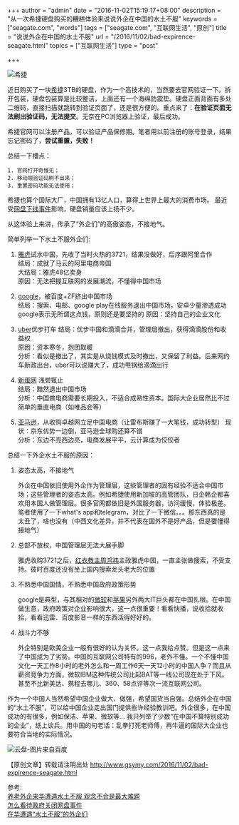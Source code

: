 +++
author = "admin"
date = "2016-11-02T15:19:17+08:00"
description = "从一次希捷硬盘购买的糟糕体验来说说外企在中国的水土不服"
keywords = ["seagate.com", "words"]
tags = ["seagate.com", "互联网生活", "原创"]
title = "说说外企在中国的水土不服"
url = "/2016/11/02/bad-expirence-seagate.html"
topics = ["互联网生活"]
type = "post"

+++

![希捷](http://www.seagate.com/ww/universal/images/stx-staticlogo-drk-nopad-162x39.png)


近日购买了一块[希捷](http://www.seagate.com)3TB的硬盘，作为一个高技术的，当然要去官网验证一下。拆开包装，硬盘包装算是比较整洁，上面还有一个海绵防震垫。硬盘正面背面有多处二维码，直接扫描就跳转到验证页面了，还是很方便的。重点来了：**在验证页面无法刷出验证码，无法提交**。无奈在PC浏览器上验证，最后成功。

希捷官网可以注册产品，可以验证产品保修期。笔者用以前注册的账号登录，结果忘记密码了，**尝试重置，失败！**

总结一下槽点：

	1. 官网打开奇慢无；
	2. 移动端验证码刷不出来；
	3. 重置密码功能无法使用；



希捷也算个国际大厂，中国拥有13亿人口，算得上世界上最大的消费市场。
最近受[网盘下线事件](http://edu.sina.com.cn/bschool/2016-10-28/doc-ifxxfysn7835360.shtml)影响，硬盘销量应该上扬不少。

从这体验上来讲，传承了“外企们”的高傲姿态，不接地气。


简单列举一下水土不服外企们:

1. [雅虎](www.yahoo.com)试水中国，先收了当时火热的3721，结果没做好，后序跟阿里合作  
	结局：成就了马云的阿里电商帝国  
	大结局：雅虎48亿卖身  
	原因：无法把握互联网的发展潮流，不懂得中国市场  

2. [google](https://www.google.com)，被百度+ZF挤出中国市场  
	结局：搜索、电邮、google play在线服务退出中国市场，安卓少量渗透成功
	google表示无所谓这点钱，原则还是要坚持的
	原因：坚持自己的企业文化

3. [uber](www.uber.com)优步打车
	结局：优步中国和滴滴合并，管理层撤出，获得滴滴股份和收益权  
	原因：资本寒冬，抱团取暖  
	分析：看似是撤出了，其实是从烧钱模式及时撤出，又保留了利益。后来网约车新政出台，uber可以说赚大了，成功甩锅给滴滴出行

4. [新蛋网](www.newegg.com)  浅尝辄止  
 	结局：黯然退出中国市场  
	分析：中国做电商需要长期投入，不适合成熟性资本。国际大企业居然比不过简单的垂直电商（如唯品会等）

5. [亚马逊](www.amazon.com)，从收购卓越网立足中国电商（让雷布斯赚了一大笔钱，成功转型）
	现状：京东优势一边倒，亚马逊全球购还算不错  
	分析：东边不亮西边亮，电商发展平平，云计算成为佼佼者
	
	
	
总结一下外企水土不服的原因：

1. 姿态太高，不接地气
	
	外企在中国依旧使用外企作为管理层，这些管理者的固有经验不适合中国市场；这些管理者的姿态太高。例如希捷使用新加坡的高管团队，日企韩企都喜欢用本国人做管理层。很多官网都依旧是外国服务器，访问缓慢，体验极差。笔者使用了一下what's app和telegram，对比了一下微信。。。那东西真的是太丑了，啥也没有（中西文化差异，并不代表在国外不是好产品，但是要懂得接地气）

2. 总部不放权，中国管理层无法大展手脚

	雅虎收购3721之后，[红衣教主周鸿祎](http://weibo.com/zhouhongyi)主政雅虎中国，一直主张做搜索，不受支持。彼时百度还没有坐上国内搜索龙头老大的位置

3. 不熟悉中国国情，不熟悉中国政府政策形势

	google是典型，与其相对的[微软](www.microsoft.com)和[苹果](www.apple.com)另外两大IT巨头都在中国扎根。在中国做生意，政府政策对企业影响很大，这一点很重要！看看快播，说收拾就收拾，看看迅雷、百度影音一样的东西活得好好的。

4. 战斗力不够

	外企特别是欧美企业一般有很好的认为关怀。这一点我给点赞。但是这一点来了中国成为了劣势。中国的互联网公司特有的996，老外不懂。一个不懂中国文化一天工作8小时的老外怎么和一周工作6天一天12小时的中国人争？而且从薪资竞争力方面，微软IBM这种传统公司比起BAT等一线公司现在处于下风。甚至不比新美达、携程去哪儿、360、58点评等次一流互联网公司。
	

作为一个中国人当然希望中国企业做大、做强，希望国货当自强。总结外企在中国的“水土不服”，可以给中国企业走出国门提供些许经验教训吧。外企很多，在中国成功的有很多，例如保洁、苹果、微软等...
我只列举了少数“在中国不算特别成功的企业”，纸上谈兵。用中国的句老话：乱拳打死老师傅，再牛逼的国际大企业也要符合当地的实际情况。



![云盘-图片来自百度](http://p0.qhmsg.com/t010c020c042aa9c51b.png)

【原创文章】转载请注明出处 <http://www.gsymy.com/2016/11/02/bad-expirence-seagate.html>



参考:  
[养老外企来华遭遇水土不服 观念不合是最大难题](http://finance.ifeng.com/a/20160801/14662195_0.shtml)  
[怎么看待政府关闭网盘事件](http://www.zhihu.com/question/44776797?sort=created)  
[在华遭遇“水土不服”的外企们](http://www.cb.com.cn/companies/2013_0710/1003541.html)